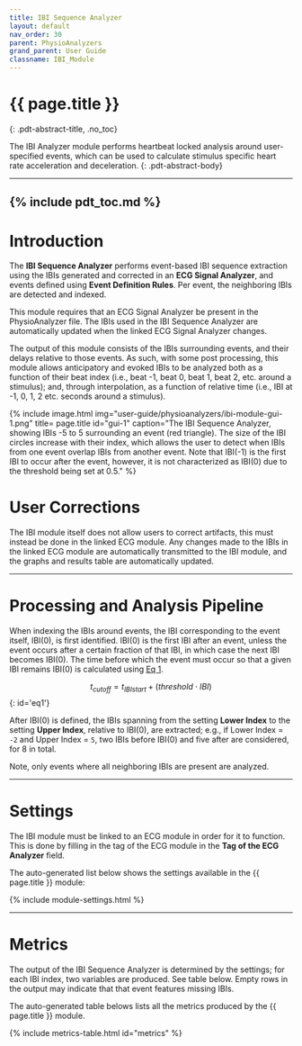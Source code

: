 ```yaml
---
title: IBI Sequence Analyzer
layout: default
nav_order: 30
parent: PhysioAnalyzers
grand_parent: User Guide
classname: IBI_Module
---
```


# {{ page.title }}
{: .pdt-abstract-title, .no_toc}

The IBI Analyzer module performs heartbeat locked analysis around user-specified events, which can be used to calculate stimulus specific heart rate acceleration and deceleration.
{: .pdt-abstract-body}

---
{% include pdt_toc.md %}
---

# Introduction
The **IBI Sequence Analyzer** performs event-based IBI sequence extraction using the IBIs generated and corrected in an **ECG Signal Analyzer**, and events defined using **Event Definition Rules**. Per event, the neighboring IBIs are detected and indexed.

This module requires that an ECG Signal Analyzer be present in the PhysioAnalyzer file. The IBIs used in the IBI Sequence Analyzer are automatically updated when the linked ECG Signal Analyzer changes.

The output of this module consists of the IBIs surrounding events, and their delays relative to those events. As such, with some post processing, this module allows anticipatory and evoked IBIs to be analyzed both as a function of their beat index (i.e., beat -1, beat 0, beat 1, beat 2, etc. around a stimulus); and, through interpolation, as a function of relative time (i.e., IBI at -1, 0, 1, 2 etc. seconds around a stimulus).

{% include image.html
    img="user-guide/physioanalyzers/ibi-module-gui-1.png"
    title= page.title
    id="gui-1"
    caption="The IBI Sequence Analyzer, showing IBIs -5 to 5 surrounding an event (red triangle). The size of the IBI circles increase with their index, which allows the user to detect when IBIs from one event overlap IBIs from another event. Note that IBI(-1) is the first IBI to occur after the event, however, it is not characterized as IBI(0) due to the threshold being set at 0.5." %} 

# User Corrections #
The IBI module itself does not allow users to correct artifacts, this must instead be done in the linked ECG module. Any changes made to the IBIs in the linked ECG module are automatically transmitted to the IBI module, and the graphs and results table are automatically updated.

---

# Processing and Analysis Pipeline
When indexing the IBIs around events, the IBI corresponding to the event itself, IBI(0), is first identified. IBI(0) is the first IBI after an event, unless the event occurs after a certain fraction of that IBI, in which case the next IBI becomes IBI(0). The time before which the event must occur so that a given IBI remains IBI(0) is calculated using [Eq 1](#eq1).

<!-- Lib for equations: 
Tip: https://www.codecogs.com/latex/eqneditor.php
-->
<script type="text/javascript" async
  src="https://cdn.mathjax.org/mathjax/latest/MathJax.js?config=TeX-MML-AM_CHTML">
</script>

$$
\begin{equation}
t_{cutoff} = t_{IBIstart} + (threshold \cdot IBI) \tag{Eq. 1}
\end{equation} 
$${: id='eq1'}

After IBI(0) is defined, the IBIs spanning from the setting **Lower Index** to the setting **Upper Index**, relative to IBI(0), are extracted; e.g., if Lower Index = `-2` and Upper Index = `5`, two IBIs before IBI(0) and five after are considered, for 8 in total.

Note, only events where all neighboring IBIs are present are analyzed. 

---

# Settings
The IBI module must be linked to an ECG module in order for it to function. This is done by filling in the tag of the ECG module in the **Tag of the ECG Analyzer** field.

The auto-generated list below shows the settings available in the {{ page.title }} module:

{% include module-settings.html %}

---

# Metrics
The output of the IBI Sequence Analyzer is determined by the settings; for each IBI index, two variables are produced. See table below. Empty rows in the output may indicate that that event features missing IBIs.

The auto-generated table belows lists all the metrics produced by the {{ page.title }} module.

{% include metrics-table.html id="metrics" %}